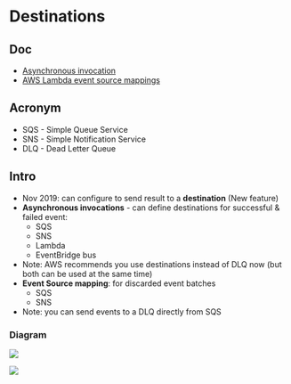 # Destinations

## Doc
* [Asynchronous invocation](https://docs.aws.amazon.com/lambda/latest/dg/invocation-async.html)
* [AWS Lambda event source mappings](https://docs.aws.amazon.com/lambda/latest/dg/invocation-eventsourcemapping.html)

## Acronym
* SQS - Simple Queue Service
* SNS - Simple Notification Service
* DLQ - Dead Letter Queue

## Intro
* Nov 2019: can configure to send result to a **destination** (New feature)
* **Asynchronous invocations** - can define destinations for successful & failed event:
    * SQS
    * SNS
    * Lambda
    * EventBridge bus
* Note: AWS recommends you use destinations instead of DLQ now (but both can be used at the same time)
* **Event Source mapping**: for discarded event batches
    * SQS
    * SNS
* Note: you can send events to a DLQ directly from SQS
    
### Diagram
[<img src="https://i.imgur.com/dkZpnc9.png">](https://i.imgur.com/dkZpnc9.png)

[<img src="https://i.imgur.com/5srGVNp.png">](https://i.imgur.com/5srGVNp.png)
